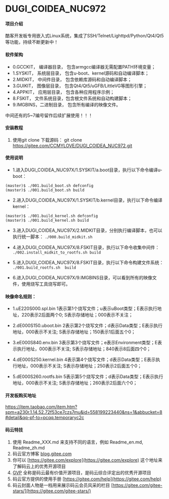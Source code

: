 # DUGI_COIDEA_NUC972

#### 项目介绍
酷客开发板专用嵌入式Linux系统，集成了SSH/Telnet/Lighttpd/Python/Qt4/Qt5等功能，持续不断更新中！


#### 软件架构

- 0.GCCKIT， 编译器目录，  包含armgcc编译器无需配置PATH环境变量；
- 1.SYSKIT， 系统层目录，  包含u-boot、kernel源码和自动编译脚本；
- 2.MIDKIT， 中间件目录，  包含依赖库源码和自动编译脚本；
- 3.GUIKIT， 图像层目录，  包含Qt4/Qt5/uGFB/LittleVG等图形引擎；
- 4.APPKIT， 应用层目录，  包含各种应用程序示例；
- 8.FSKIT，  文件系统目录，包含根文件系统和自动构建脚本；
- 9.IMGBINS，二进制目录，  包含所有编译的映像文件。
 
中间还有的5~7编号留作后续扩展使用！！！

#### 安装教程

1. 使用git clone 下载源码：
git clone https://gitee.com/CCMYLOVE/DUGI_COIDEA_NUC972.git

#### 使用说明

- 1.进入DUGI_COIDEA_NUC97X/1.SYSKIT/a.boot目录，执行以下命令编译u-boot：

```
(master)$ ./001.build_boot.sh defconfig
(master)$ ./001.build_boot.sh build
```


- 2.进入DUGI_COIDEA_NUC97X/1.SYSKIT/b.kernel目录，执行以下命令编译kernel：

```
(master)$ ./001.build_kernel.sh defconfig
(master)$ ./001.build_kernel.sh build
```


- 3.进入DUGI_COIDEA_NUC97X/2.MIDKIT目录，分别执行编译脚本，也可以执行统一脚本：
`./000.build_midkit.sh`

- 4.进入DUGI_COIDEA_NUC97X/8.FSKIT目录，执行以下命令收集中间件：
`./002.install_midkit_to_rootfs.sh build`

- 5.进入DUGI_COIDEA_NUC97X/8.FSKIT目录，执行以下命令构建文件系统：
`./001.build_rootfs.sh  build`

- 6.进入DUGI_COIDEA_NUC97X/9.IMGBINS目录，可以看到所有的映像文件，使用烧写工具烧写即可。

#### 映像命名规则：

- 1.uE220S000.spl.bin
1表示第1个烧写文件；u表示uBoot类型；E表示执行地址，220表示2后面两个0; S表示存储地址；000表示不关注；
 
- 2.dE000S150.uboot.bin
 2表示第2个烧写文件；d表示Data类型；E表示执行地址，000表示不关注;     S表示存储地址；150表示1后面五个0；
 
- 3.eE000S840.env.bin
 3表示第3个烧写文件；e表示Environment类型；E表示执行地址，000表示不关注;     S表示存储地址；840表示8后面四个0；
 
- 4.dE000S250.kernel.bin
 4表示第4个烧写文件；d表示Data类型；E表示执行地址，000表示不关注;     S表示存储地址；250表示2后面五个0；
 
- 5.dE000S260.rootfs.bin
 5表示第5个烧写文件；d表示Data类型；E表示执行地址，000表示不关注;     S表示存储地址；260表示2后面六个0；


#### 开发板购买地址
https://item.taobao.com/item.htm?spm=a230r.1.14.52.72f53ce7czs7mu&id=558199223440&ns=1&abbucket=8#detail&qq-pf-to=pcqq.temporaryc2c


#### 码云特技

1. 使用 Readme\_XXX.md 来支持不同的语言，例如 Readme\_en.md, Readme\_zh.md
2. 码云官方博客 [blog.gitee.com](https://blog.gitee.com)
3. 你可以 [https://gitee.com/explore](https://gitee.com/explore) 这个地址来了解码云上的优秀开源项目
4. [GVP](https://gitee.com/gvp) 全称是码云最有价值开源项目，是码云综合评定出的优秀开源项目
5. 码云官方提供的使用手册 [https://gitee.com/help](https://gitee.com/help)
6. 码云封面人物是一档用来展示码云会员风采的栏目 [https://gitee.com/gitee-stars/](https://gitee.com/gitee-stars/)